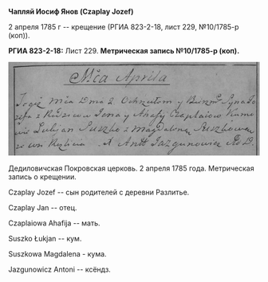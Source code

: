 **Чапляй Иосиф Янов (Czaplay Jozef)**

2 апреля 1785 г -- крещение (РГИА 823-2-18, лист 229, №10/1785-р (коп)).

**РГИА 823-2-18:** Лист 229. **Метрическая запись №10/1785-р (коп).**

![](./media/f12d814da8714da27eef9100f022c314adfbf31a.png)

Дедиловичская Покровская церковь. 2 апреля 1785 года. Метрическая запись
о крещении.

Czaplay Jozef -- сын родителей с деревни Разлитье.

Czaplay Jan -- отец.

Czaplaiowa Ahafija -- мать.

Suszko Łukjan -- кум.

Suszkowa Magdalena - кума.

Jazgunowicz Antoni -- ксёндз.
